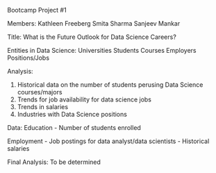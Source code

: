 Bootcamp Project #1



Members:
    Kathleen Freeberg
    Smita Sharma
    Sanjeev Mankar


Title:  What is the Future Outlook for Data Science Careers?

Entities in Data Science:
    Universities
    Students
    Courses
    Employers
    Positions/Jobs

Analysis:
1.    Historical data on the number of students perusing Data Science courses/majors
2.    Trends for job availability for data science jobs
3.    Trends in salaries 
4.    Industries with Data Science positions


Data:
  Education
      - Number of students enrolled

 Employment
    -   Job postings for data analyst/data scientists
    -  Historical salaries

Final Analysis:
    To be determined
